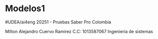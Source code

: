 # Modelos1
#UDEA/ai4eng 20251 - Pruebas Saber Pro Colombia

Milton Alejandro Cuervo Ramirez 
C.C: 1013587067
Ingenieria de sistemas
